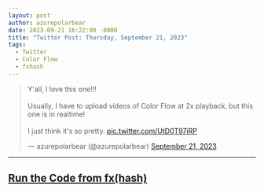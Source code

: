 ```yaml
---
layout: post
author: azurepolarbear
date: 2023-09-21 16:22:00 -0000
title: "Twitter Post: Thursday, September 21, 2023"
tags: 
  - Twitter
  - Color Flow
  - fxhash
---
```


<blockquote class="twitter-tweet"><p lang="en" dir="ltr">Y&#39;all, I love this one!!!<br><br>Usually, I have to upload videos of Color Flow at 2x playback, but this one is in realtime!<br><br>I just think it&#39;s so pretty. <a href="https://t.co/UtD0T97iRP">pic.twitter.com/UtD0T97iRP</a></p>&mdash; azurepolarbear (@azurepolarbear) <a href="https://twitter.com/azurepolarbear/status/1704969387600453852?ref_src=twsrc%5Etfw">September 21, 2023</a></blockquote> <script async src="https://platform.twitter.com/widgets.js" charset="utf-8"></script>


----


## <a href="https://gateway.fxhash2.xyz/ipfs/QmPedWAC1hY8RHXhwzzdkKrj9vBh4fxVW3aVLX6t1V9oDg/?fxhash=oodi254tJ33XEBGRsjgX3y72UikExSnrCtmKMvmkqbheai2LPAu&fxiteration=34" target="_blank" rel="noopener noreferrer">Run the Code from fx(hash)</a>
